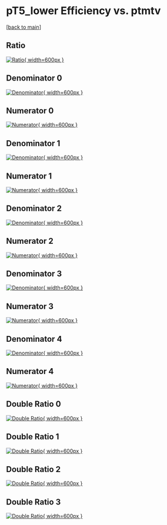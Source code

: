 # pT5_lower Efficiency vs. ptmtv

[[back to main](./)]



## Ratio

[![Ratio](../mtv/var/pT5_lower_base_211_0_eff_ptmtv.png){ width=600px }](../mtv/var/pT5_lower_base_211_0_eff_ptmtv.pdf)

## Denominator 0

[![Denominator](../mtv/den/pT5_lower_base_211_0_eff_ptmtv_den0.png){ width=600px }](../mtv/den/pT5_lower_base_211_0_eff_ptmtv_den0.pdf)

## Numerator 0

[![Numerator](../mtv/num/pT5_lower_base_211_0_eff_ptmtv_num0.png){ width=600px }](../mtv/num/pT5_lower_base_211_0_eff_ptmtv_num0.pdf)

## Denominator 1

[![Denominator](../mtv/den/pT5_lower_base_211_0_eff_ptmtv_den1.png){ width=600px }](../mtv/den/pT5_lower_base_211_0_eff_ptmtv_den1.pdf)

## Numerator 1

[![Numerator](../mtv/num/pT5_lower_base_211_0_eff_ptmtv_num1.png){ width=600px }](../mtv/num/pT5_lower_base_211_0_eff_ptmtv_num1.pdf)

## Denominator 2

[![Denominator](../mtv/den/pT5_lower_base_211_0_eff_ptmtv_den2.png){ width=600px }](../mtv/den/pT5_lower_base_211_0_eff_ptmtv_den2.pdf)

## Numerator 2

[![Numerator](../mtv/num/pT5_lower_base_211_0_eff_ptmtv_num2.png){ width=600px }](../mtv/num/pT5_lower_base_211_0_eff_ptmtv_num2.pdf)

## Denominator 3

[![Denominator](../mtv/den/pT5_lower_base_211_0_eff_ptmtv_den3.png){ width=600px }](../mtv/den/pT5_lower_base_211_0_eff_ptmtv_den3.pdf)

## Numerator 3

[![Numerator](../mtv/num/pT5_lower_base_211_0_eff_ptmtv_num3.png){ width=600px }](../mtv/num/pT5_lower_base_211_0_eff_ptmtv_num3.pdf)

## Denominator 4

[![Denominator](../mtv/den/pT5_lower_base_211_0_eff_ptmtv_den4.png){ width=600px }](../mtv/den/pT5_lower_base_211_0_eff_ptmtv_den4.pdf)

## Numerator 4

[![Numerator](../mtv/num/pT5_lower_base_211_0_eff_ptmtv_num4.png){ width=600px }](../mtv/num/pT5_lower_base_211_0_eff_ptmtv_num4.pdf)

## Double Ratio 0

[![Double Ratio](../mtv/ratio/pT5_lower_base_211_0_eff_ptmtv_ratio0.png){ width=600px }](../mtv/ratio/pT5_lower_base_211_0_eff_ptmtv_ratio0.pdf)

## Double Ratio 1

[![Double Ratio](../mtv/ratio/pT5_lower_base_211_0_eff_ptmtv_ratio1.png){ width=600px }](../mtv/ratio/pT5_lower_base_211_0_eff_ptmtv_ratio1.pdf)

## Double Ratio 2

[![Double Ratio](../mtv/ratio/pT5_lower_base_211_0_eff_ptmtv_ratio2.png){ width=600px }](../mtv/ratio/pT5_lower_base_211_0_eff_ptmtv_ratio2.pdf)

## Double Ratio 3

[![Double Ratio](../mtv/ratio/pT5_lower_base_211_0_eff_ptmtv_ratio3.png){ width=600px }](../mtv/ratio/pT5_lower_base_211_0_eff_ptmtv_ratio3.pdf)


